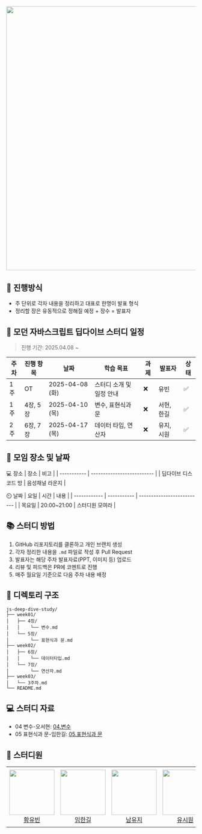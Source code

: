 ## <img src="https://velog.velcdn.com/images/narcoker/post/9c9f1651-931c-49b2-9f57-8a879b432bd4/image.png" width="700" />

## 🎈 진행방식

- 주 단위로 각자 내용을 정리하고 대표로 한명이 발표 형식
- 정리할 장은 유동적으로 정해질 예정 + 장수 = 발표자

## 📘 모던 자바스크립트 딥다이브 스터디 일정

> 진행 기간: 2025.04.08 ~

| 주차 | 진행 항목 | 날짜            | 학습 목표                | 과제 | 발표자     | 상태 |
| ---- | --------- | --------------- | ------------------------ | ---- | ---------- | ---- |
| 1주  | OT        | 2025-04-08 (화) | 스터디 소개 및 일정 안내 | ❌   | 유빈       | ✅   |
| 1주  | 4장, 5장  | 2025-04-10 (목) | 변수, 표현식과 문        | ❌   | 서현, 한길 | ✅   |
| 2주  | 6장, 7장  | 2025-04-17 (목) | 데이터 타입, 연산자      | ❌   | 유지, 시원 | ✅   |

## 📌 모임 장소 및 날짜

💻 장소
| 장소 | 비고 |
| ----------- | -------------------------- |
| 딥다이브 디스코드 방 | 음성채널 라운지 |

⏲️ 날짜
| 요일 | 시간 | 내용 |
| ------------ | ----------- | -------------------------- |
| 목요일 | 20:00~21:00 | 스터디원 모여라 |

## 📚 스터디 방법

1. GitHub 리포지토리를 클론하고 개인 브랜치 생성
2. 각자 정리한 내용을 `.md` 파일로 작성 후 Pull Request
3. 발표자는 해당 주차 발표자료(PPT, 이미지 등) 업로드
4. 리뷰 및 피드백은 PR에 코멘트로 진행
5. 매주 월요일 기준으로 다음 주차 내용 배정

## 📂 디렉토리 구조

```
js-deep-dive-study/
├── week01/
│   ├── 4장/
│   │    └── 변수.md
│   └── 5장/
│        └── 표현식과 문.md
├── week02/
│   ├── 6장/
│   │    └── 데이터타입.md
│   └── 7장/
│        └── 연산자.md
├── week03/
│   └── 3주차.md
└── README.md
```

## 💻 스터디 자료
- 04 변수-오서현: [04.변수](/week01/4장/se5ri04.md)
- 05 표현식과 문-임한길: [05.표현식과 문](/week01/5장/chapter05.md)

## 👥 스터디원

<table>
  <tr height="160px">
    <td align="center">
      <a href="https://github.com/YouVin"><img height="120px" width="120px" src="https://avatars.githubusercontent.com/YouVin"/></a>
      <br />
      <a href="https://github.com/YouVin">황유빈</a>
    </td>
    <td align="center">
      <a href="https://github.com/onewayay"><img height="120px" width="120px" src="https://avatars.githubusercontent.com/onewayay"/></a>
      <br />
      <a href="https://github.com/onewayay">임한길</a>
    </td>
    <td align="center">
      <a href="https://github.com/mumuyuji"><img height="120px" width="120px" src="https://avatars.githubusercontent.com/mumuyuji"/></a>
      <br />
      <a href="https://github.com/mumuyuji">남유지</a>
    </td>
     <td align="center">
      <a href="https://github.com/SiwonYoo"><img height="120px" width="120px" src="https://avatars.githubusercontent.com/SiwonYoo"/></a>
      <br />
      <a href="https://github.com/SiwonYoo">유시원</a>
    </td>
     <td align="center">
      <a href="https://github.com/Jinseob92"><img height="120px" width="120px" src="https://avatars.githubusercontent.com/Jinseob92"/></a>
      <br />
      <a href="https://github.com/Jinseob92">김진섭</a>
    </td>
     <td align="center">
      <a href="https://github.com/se5ri"><img height="120px" width="120px" src="https://avatars.githubusercontent.com/se5ri"/></a>
      <br />
      <a href="https://github.com/se5ri">오서현</a>
    </td>
  </tr>
</table>
